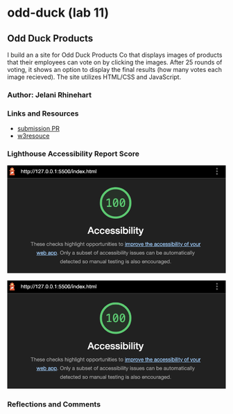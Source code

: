 # odd-duck (lab 11)

## Odd Duck Products

I build an a site for Odd Duck Products Co that displays images of products that their employees can vote on by clicking the images. After 25 rounds of voting, it shows an option to display the final results (how many votes each image recieved). The site utilizes HTML/CSS and JavaScript.

### Author: Jelani Rhinehart

### Links and Resources

* [submission PR](http://xyz.com)
* [w3resouce](https://www.w3resource.com/javascript-exercises/javascript-array-exercise-35.php)

### Lighthouse Accessibility Report Score

![Lighthouse accessibility score](/img/lighthouse.png)

![Lighthouse accessibility score](/img/lighthouse.png)

### Reflections and Comments
